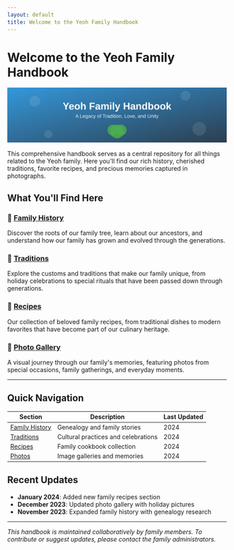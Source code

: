 ```yaml
---
layout: default
title: Welcome to the Yeoh Family Handbook
---
```


# Welcome to the Yeoh Family Handbook

![Family Tree](assets/images/family-tree-banner.svg)

This comprehensive handbook serves as a central repository for all things related to the Yeoh family. Here you'll find our rich history, cherished traditions, favorite recipes, and precious memories captured in photographs.

## What You'll Find Here

### 🌳 [Family History](family-history/)
Discover the roots of our family tree, learn about our ancestors, and understand how our family has grown and evolved through the generations.

### 🎋 [Traditions](traditions/)
Explore the customs and traditions that make our family unique, from holiday celebrations to special rituals that have been passed down through generations.

### 🍜 [Recipes](recipes/)
Our collection of beloved family recipes, from traditional dishes to modern favorites that have become part of our culinary heritage.

### 📸 [Photo Gallery](photos/)
A visual journey through our family's memories, featuring photos from special occasions, family gatherings, and everyday moments.

---

## Quick Navigation

| Section | Description | Last Updated |
|---------|-------------|--------------|
| [Family History](family-history/) | Genealogy and family stories | 2024 |
| [Traditions](traditions/) | Cultural practices and celebrations | 2024 |
| [Recipes](recipes/) | Family cookbook collection | 2024 |
| [Photos](photos/) | Image galleries and memories | 2024 |

## Recent Updates

- **January 2024**: Added new family recipes section
- **December 2023**: Updated photo gallery with holiday pictures
- **November 2023**: Expanded family history with genealogy research

---

*This handbook is maintained collaboratively by family members. To contribute or suggest updates, please contact the family administrators.*